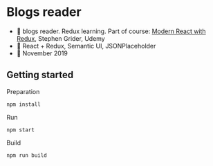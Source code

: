 # Blogs reader

 - :mega: blogs reader. Redux learning. 
 Part of course: [Modern React with Redux](https://www.udemy.com/share/100YAOBUAcc11bTHw=/), Stephen Grider, Udemy
 - :wrench: React + Redux, Semantic UI, JSONPlaceholder
 - :date: November 2019
 
 ## Getting started

Preparation
```
npm install
```

Run
```
npm start
```

Build
```
npm run build
```
